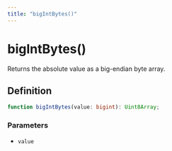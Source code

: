 ```yaml
---
title: "bigIntBytes()"
---
```


# bigIntBytes()

Returns the absolute value as a big-endian byte array.

## Definition

```ts
function bigIntBytes(value: bigint): Uint8Array;
```

### Parameters

- `value`
